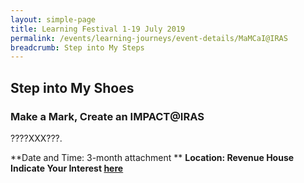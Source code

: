 ```yaml
---
layout: simple-page
title: Learning Festival 1-19 July 2019
permalink: /events/learning-journeys/event-details/MaMCaI@IRAS
breadcrumb: Step into My Steps
---
```


## Step into My Shoes 
### Make a Mark, Create an IMPACT@IRAS

????XXX???. 

**Date and Time: 3-month attachment ** 
**Location: Revenue House** 
**Indicate Your Interest [here](https://www.eventbrite.sg/myevent?eid=61082209533)** 
